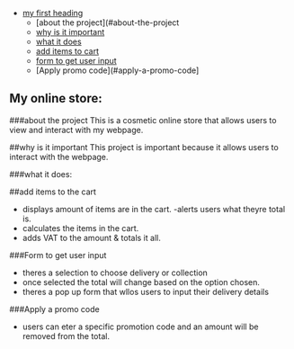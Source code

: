 - [my first heading](#my-online-store)
  - [about the project](#about-the-project
  - [why is it important](#why-is-it-important)
  - [what it does](#what-it-does)
  - [add items to cart](#add-items-to-cart)
  - [form to get user input](#form-to-get-user-input)
  - [Apply promo code](#apply-a-promo-code]

## My online store:

###about the project
This is a cosmetic online store that allows users to view and interact with my webpage. 

##why is it important
This project is important because it allows users to interact with the webpage.

###what it does:

##add items to the cart 
- displays amount of items are in the cart. 
-alerts users what theyre total is.
- calculates the items in the cart. 
- adds VAT to the amount & totals it all.

###Form to get user input
- theres a selection to choose delivery or collection 
- once selected the total will change based on the option chosen.
- theres a pop up form that wllos users to input their delivery details 

###Apply a promo code
- users can eter a specific promotion code and an amount will be removed from the total. 

